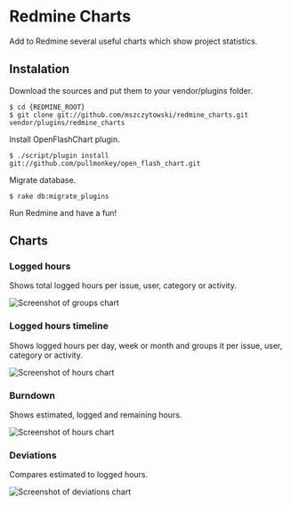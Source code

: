 Redmine Charts
==============

Add to Redmine several useful charts which show project statistics.

## Instalation

Download the sources and put them to your vendor/plugins folder.

    $ cd {REDMINE_ROOT}
    $ git clone git://github.com/mszczytowski/redmine_charts.git vendor/plugins/redmine_charts

Install OpenFlashChart plugin. 

    $ ./script/plugin install git://github.com/pullmonkey/open_flash_chart.git

Migrate database.

    $ rake db:migrate_plugins

Run Redmine and have a fun!

## Charts

### Logged hours

Shows total logged hours per issue, user, category or activity.

![Screenshot of groups chart](http://farm4.static.flickr.com/3286/3047776453_3d6a152a25_o.png)

### Logged hours timeline

Shows logged hours per day, week or month and groups it per issue, user, category or activity. 

![Screenshot of hours chart](http://farm4.static.flickr.com/3021/3047776559_bab9604c84_o.png)

### Burndown

Shows estimated, logged and remaining hours.

![Screenshot of hours chart](http://farm4.static.flickr.com/3142/3049597577_f9337729b8_o.png)

### Deviations

Compares estimated to logged hours.

![Screenshot of deviations chart](http://farm4.static.flickr.com/3176/3050436036_bcd504a8b5_o.png)